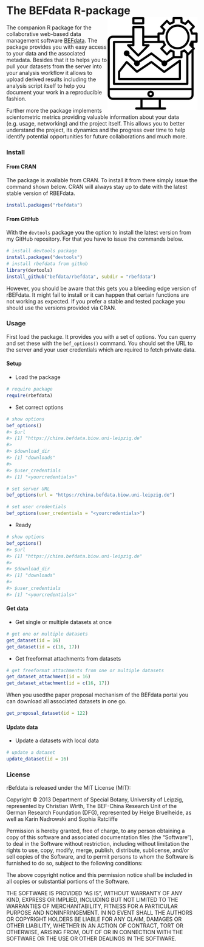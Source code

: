 
# The BEFdata R-package <img src="assets/images/rbefdata_logo_small.png" align="right" />

The companion R package for the collaborative web-based data management
software [BEFdata](https://github.com/cpfaff/befdata). The package
provides you with easy access to your data and the associated metadata.
Besides that it to helps you to pull your datasets from the server into
your analysis workflow it allows to upload derived results including the
analysis script itself to help you document your work in a reproducible
fashion.

Further more the package implements scientometric metrics providing
valuable information about your data (e.g. usage, networking) and the
project itself. This allows you to better understand the project, its
dynamics and the progress over time to help identify potential
opportunities for future collaborations and much more.

### Install

#### From CRAN

The package is available from CRAN. To install it from there simply
issue the command shown below. CRAN will always stay up to date with the
latest stable version of RBEFdata.

``` r
install.packages("rbefdata")
```

#### From GitHub

With the `devtools` package you the option to install the latest version
from my GitHub repository. For that you have to issue the commands
below.

``` r
# install devtools package
install.packages("devtools")
# install rbefdata from github
library(devtools)
install_github("befdata/rbefdata", subdir = "rbefdata")
```

However, you should be aware that this gets you a bleeding edge version
of rBEFdata. It might fail to install or it can happen that certain
functions are not working as expected. If you prefer a stable and tested
package you should use the versions provided via CRAN.

### Usage

First load the package. It provides you with a set of options. You can
querry and set these with the `bef_options()` command. You should set
the URL to the server and your user credentials which are rquired to
fetch private data.

#### Setup

  - Load the package

<!-- end list -->

``` r
# require package
require(rbefdata)
```

  - Set correct options

<!-- end list -->

``` r
# show options
bef_options()
#> $url
#> [1] "https://china.befdata.biow.uni-leipzig.de"
#>
#> $download_dir
#> [1] "downloads"
#>
#> $user_credentials
#> [1] "<yourcredentials>"
```

``` r
# set server URL
bef_options(url = "https://china.befdata.biow.uni-leipzig.de")
```

``` r
# set user credentials
bef_options(user_credentials = "<yourcredentials>")
```

  - Ready

<!-- end list -->

``` r
# show options
bef_options()
#> $url
#> [1] "https://china.befdata.biow.uni-leipzig.de"
#>
#> $download_dir
#> [1] "downloads"
#>
#> $user_credentials
#> [1] "<yourcredentials>"
```

#### Get data

  - Get single or multiple datasets at once

<!-- end list -->

``` r
# get one or multiple datasets
get_dataset(id = 16)
get_dataset(id = c(16, 17))
```

  - Get freeformat attachments from datasets

<!-- end list -->

``` r
# get freeformat attachments from one or multiple datasets
get_dataset_attachment(id = 16)
get_dataset_attachment(id = c(16, 17))
```

When you usedthe paper proposal mechanism of the BEFdata portal you can
download all associated datasets in one go.

``` r
get_proposal_dataset(id = 122)
```

#### Update data

  - Update a datasets with local data

<!-- end list -->

``` r
# update a dataset
update_dataset(id = 16)
```

### License

rBefdata is released under the MIT License (MIT):

Copyright © 2013 Department of Special Botany, University of Leipzig,
represented by Christian Wirth, The BEF-China Research Unit of the
German Research Foundation (DFG), represented by Helge Bruelheide, as
well as Karin Nadrowski and Sophia Ratcliffe

Permission is hereby granted, free of charge, to any person obtaining a
copy of this software and associated documentation files (the
“Software”), to deal in the Software without restriction, including
without limitation the rights to use, copy, modify, merge, publish,
distribute, sublicense, and/or sell copies of the Software, and to
permit persons to whom the Software is furnished to do so, subject to
the following conditions:

The above copyright notice and this permission notice shall be included
in all copies or substantial portions of the Software.

THE SOFTWARE IS PROVIDED “AS IS”, WITHOUT WARRANTY OF ANY KIND, EXPRESS
OR IMPLIED, INCLUDING BUT NOT LIMITED TO THE WARRANTIES OF
MERCHANTABILITY, FITNESS FOR A PARTICULAR PURPOSE AND NONINFRINGEMENT.
IN NO EVENT SHALL THE AUTHORS OR COPYRIGHT HOLDERS BE LIABLE FOR ANY
CLAIM, DAMAGES OR OTHER LIABILITY, WHETHER IN AN ACTION OF CONTRACT,
TORT OR OTHERWISE, ARISING FROM, OUT OF OR IN CONNECTION WITH THE
SOFTWARE OR THE USE OR OTHER DEALINGS IN THE SOFTWARE.
